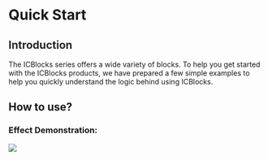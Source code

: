 # Quick Start
## **<font style="color:rgb(38, 38, 38);">Introduction</font>**
The ICBlocks series offers a wide variety of blocks. To help you get started with the ICBlocks products, we have prepared a few simple examples to help you quickly understand the logic behind using ICBlocks.  

## How to use?
### Effect Demonstration:  
![](https://cdn.nlark.com/yuque/0/2024/png/42947223/1732774994573-471702e5-7c5e-4ff0-b3f5-3c1e628c682e.png)






